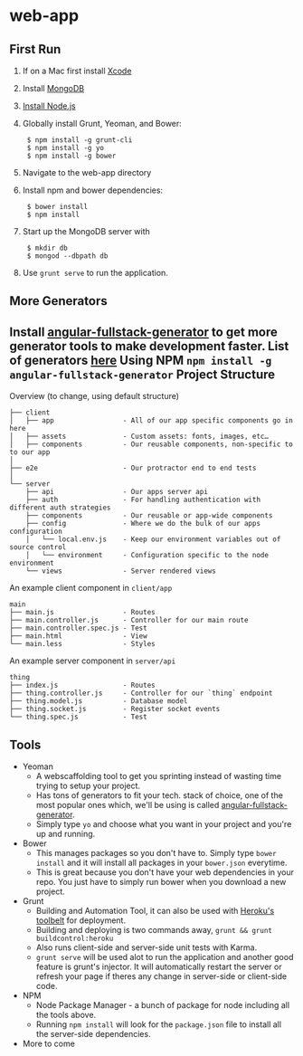 # web-app

First Run
-----------------------
1. If on a Mac first install [Xcode](https://developer.apple.com/xcode/downloads/)
2. Install [MongoDB](https://www.mongodb.org/downloads)
2. [Install Node.js](http://nodejs.org/download/)
3. Globally install Grunt, Yeoman, and Bower:

        $ npm install -g grunt-cli
        $ npm install -g yo
        $ npm install -g bower

4. Navigate to the web-app directory
5. Install npm and bower dependencies:

        $ bower install
        $ npm install

6. Start up the MongoDB server with 

        $ mkdir db
        $ mongod --dbpath db

7. Use ``grunt serve`` to run the application.

More Generators
-----------------------
Install [angular-fullstack-generator](https://github.com/DaftMonk/generator-angular-fullstack) to get more generator tools to make development faster. List of generators [here](https://github.com/DaftMonk/generator-angular-fullstack#generators)
Using NPM
`npm install -g angular-fullstack-generator`
Project Structure
-----------------------
Overview (to change, using default structure)

    ├── client
    │   ├── app                 - All of our app specific components go in here
    │   ├── assets              - Custom assets: fonts, images, etc…
    │   ├── components          - Our reusable components, non-specific to to our app
    │
    ├── e2e                     - Our protractor end to end tests
    │
    └── server
        ├── api                 - Our apps server api
        ├── auth                - For handling authentication with different auth strategies
        ├── components          - Our reusable or app-wide components
        ├── config              - Where we do the bulk of our apps configuration
        │   └── local.env.js    - Keep our environment variables out of source control
        │   └── environment     - Configuration specific to the node environment
        └── views               - Server rendered views

An example client component in `client/app`

    main
    ├── main.js                 - Routes
    ├── main.controller.js      - Controller for our main route
    ├── main.controller.spec.js - Test
    ├── main.html               - View
    └── main.less               - Styles

An example server component in `server/api`

    thing
    ├── index.js                - Routes
    ├── thing.controller.js     - Controller for our `thing` endpoint
    ├── thing.model.js          - Database model
    ├── thing.socket.js         - Register socket events
    └── thing.spec.js           - Test

Tools
-----------------------
* Yeoman
    - A webscaffolding tool to get you sprinting instead of wasting time trying to setup your project.
    - Has tons of generators to fit your tech. stack of choice, one of the most popular ones which, we'll be using is called [angular-fullstack-generator](https://github.com/DaftMonk/generator-angular-fullstack).
    - Simply type `yo` and choose what you want in your project and you're up and running.
* Bower
    - This manages packages so you don't have to. Simply type `bower install` and it will install all packages in your `bower.json` everytime.
    - This is great because you don't have your web dependencies in your repo. You just have to simply run bower when you download a new project.
* Grunt
    - Building and Automation Tool, it can also be used with [Heroku's toolbelt](https://github.com/DaftMonk/generator-angular-fullstack#heroku) for deployment.
    - Building and deploying is two commands away, `grunt && grunt buildcontrol:heroku`
    - Also runs client-side and server-side unit tests with Karma.
    - `grunt serve` will be used alot to run the application and another good feature is grunt's injector. It will automatically restart the server or refresh your page if theres any change in server-side or client-side code.
* NPM
    - Node Package Manager - a bunch of package for node including all the tools above. 
    - Running `npm install` will look for the `package.json` file to install all the server-side dependencies. 
* More to come

